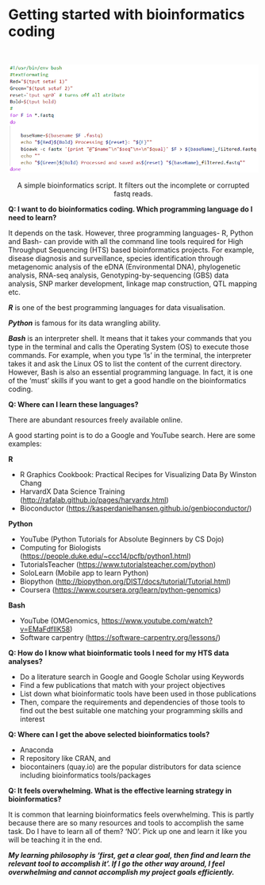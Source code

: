# **Getting started with bioinformatics coding** <br />



<br />
<p align="center">
  <img 
    src="https://github.com/asadprodhan/Getting-started-with-bioinformatics-coding/blob/main/TerminalScreen.PNG"
  >
</p>
<p align = "center">
A simple bioinformatics script. It filters out the incomplete or corrupted fastq reads.
</p>



**Q: I want to do bioinformatics coding. Which programming language do I need to learn?**


It depends on the task. However, three programming languages- R, Python and Bash- can provide with all the command line tools required for High Throughput Sequencing (HTS) based bioinformatics projects. For example, disease diagnosis and surveillance, species identification through metagenomic analysis of the eDNA (Environmental DNA), phylogenetic analysis, RNA-seq analysis, Genotyping-by-sequencing (GBS) data analysis, SNP marker development, linkage map construction, QTL mapping etc. 


***R*** is one of the best programming languages for data visualisation.


***Python*** is famous for its data wrangling ability.


***Bash*** is an interpreter shell. It means that it takes your commands that you type in the terminal and calls the Operating System (OS) to execute those commands. For example, when you type ‘ls’ in the terminal, the interpreter takes it and ask the Linux OS to list the content of the current directory. However, Bash is also an essential programming language. In fact, it is one of the ‘must’ skills if you want to get a good handle on the bioinformatics coding.


**Q: Where can I learn these languages?** 


There are abundant resources freely available online. 


A good starting point is to do a Google and YouTube search. Here are some examples: 


**R**


- R Graphics Cookbook: Practical Recipes for Visualizing Data By Winston Chang 
- HarvardX Data Science Training (http://rafalab.github.io/pages/harvardx.html)
- Bioconductor (https://kasperdanielhansen.github.io/genbioconductor/) 


**Python**


- YouTube (Python Tutorials for Absolute Beginners by CS Dojo)
- Computing for Biologists (https://people.duke.edu/~ccc14/pcfb/python1.html)
- TutorialsTeacher (https://www.tutorialsteacher.com/python)
- SoloLearn (Mobile app to learn Python)
- Biopython (http://biopython.org/DIST/docs/tutorial/Tutorial.html)
- Coursera (https://www.coursera.org/learn/python-genomics) 


**Bash**


- YouTube (OMGenomics, https://www.youtube.com/watch?v=EMaFdfIlK58)
- Software carpentry (https://software-carpentry.org/lessons/)


**Q: How do I know what bioinformatic tools I need for my HTS data analyses?**


- Do a literature search in Google and Google Scholar using Keywords
- Find a few publications that match with your project objectives
- List down what bioinformatic tools have been used in those publications
- Then, compare the requirements and dependencies of those tools to find out the best suitable one matching your programming skills and interest


**Q: Where can I get the above selected bioinformatics tools?**


- Anaconda
- R repository like CRAN, and 
- biocontainers (quay.io) are the popular distributors for data science including bioinformatics tools/packages


**Q: It feels overwhelming. What is the effective learning strategy in bioinformatics?**


It is common that learning bioinformatics feels overwhelming. This is partly because there are so many resources and tools to accomplish the same task. Do I have to learn all of them? ‘NO’. Pick up one and learn it like you will be teaching it in the end. 



***My learning philosophy is ‘first, get a clear goal, then find and learn the relevant tool to accomplish it’. If I go the other way around, I feel overwhelming and cannot accomplish my project goals efficiently.***


